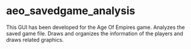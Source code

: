 # aeo_savedgame_analysis
This GUI has been developed for the Age Of Empires game. Analyzes the saved game file. Draws and organizes the information of the players and draws related graphics.
